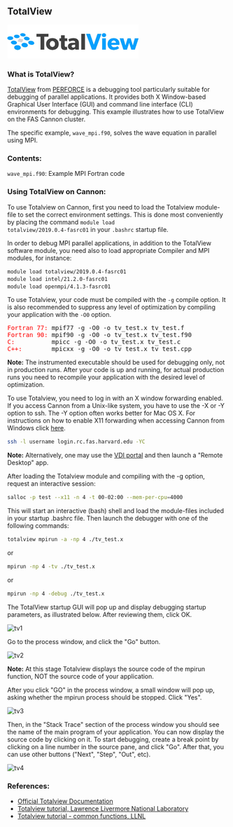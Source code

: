 ## TotalView

<img src="figures/totalview-logo.jpeg" alt="TotalView-logo" width="300"/>

### What is TotalView?

[TotalView](https://totalview.io/) from [PERFORCE](https://www.perforce.com/) is a debugging tool particularly suitable for debugging of parallel applications. It provides both X Window-based Graphical User Interface (GUI) and command line interface (CLI) environments for debugging. This example illustrates how to use TotalView on the FAS Cannon cluster.

The specific example, <code>wave_mpi.f90</code>, solves the wave equation in parallel using MPI.

### Contents:

<code>wave_mpi.f90</code>: Example MPI Fortran code
                       
### Using TotalView on Cannon:

To use Totalview on Cannon, first you need to load the Totalview module-file to set the correct environment settings. This is done most conveniently by placing the command <code>module load totalview/2019.0.4-fasrc01</code> in your <code>.bashrc</code> startup file.

In order to debug MPI parallel applications, in addition to the TotalView software module, you need also to load appropriate Compiler and MPI modules, for instance:

```bash
module load totalview/2019.0.4-fasrc01
module load intel/21.2.0-fasrc01
module load openmpi/4.1.3-fasrc01
```

To use Totalview, your code must be compiled with the <code>-g</code> compile option. It is also recommended to suppress any level of optimization by compiling your application with the <code>-O0</code> option.

<pre>
<font style="color:red">Fortran 77:</font> mpif77 -g -O0 -o tv_test.x tv_test.f
<font style="color:red">Fortran 90:</font> mpif90 -g -O0 -o tv_test.x tv_test.f90
<font style="color:red">C:</font>          mpicc -g -O0 -o tv_test.x tv_test.c
<font style="color:red">C++:</font>        mpicxx -g -O0 -o tv_test.x tv_test.cpp
</pre>

**Note:** The instrumented executable should be used for debugging only, not in production runs. After your code is up and running, for actual production runs you need to recompile your application with the desired level of optimization.

To use Totalview, you need to log in with an X window forwarding enabled. If you access Cannon from a Unix-like system, you have to use the -X or -Y option to ssh. The -Y option often works better for Mac OS X. For instructions on how to enable X11 forwarding when accessing Cannon from Windows click [here](https://docs.rc.fas.harvard.edu/kb/x11-forwarding/).

```bash
ssh -l username login.rc.fas.harvard.edu -YC
```

**Note:** Alternatively, one may use the [VDI portal](https://vdi.rc.fas.harvard.edu/pun/sys/dashboard/batch_connect/sessions) and then launch a "Remote Desktop" app.  

After loading the Totalview module and compiling with the -g option, request an interactive session:

```bash
salloc -p test --x11 -n 4 -t 00-02:00 --mem-per-cpu=4000
```
This will start an interactive (bash) shell and load the module-files included in your startup .bashrc file. Then launch the debugger with one of the following commands:

```bash
totalview mpirun -a -np 4 ./tv_test.x
```

or

```bash
mpirun -np 4 -tv ./tv_test.x
```

or

```bash
mpirun -np 4 -debug ./tv_test.x
```

The TotalView startup GUI will pop up and display debugging startup parameters, as illustrated below. After reviewing them, click OK.

![tv1](figures/tv1.png)

Go to the process window, and click the "Go" button.

![tv2](figures/tv2.png)

**Note:** At this stage Totalview displays the source code of the mpirun function, NOT the source code of your application.

After you click "GO" in the process window, a small window will pop up, asking whether the mpirun process should be stopped. Click "Yes".

![tv3](figures/tv3.png)

Then, in the "Stack Trace" section of the process window you should see the name of the main program of your application. You can now display the source code by clicking on it. To start debugging, create a break point by clicking on a line number in the source pane, and click "Go". After that, you can use other buttons ("Next", "Step", "Out", etc).

![tv4](figures/tv4.png)

### References:

* [Official Totalview Documentation](https://help.totalview.io/current/HTML/index.html)
* [Totalview tutorial, Lawrence Livermore National Laboratory](https://hpc.llnl.gov/documentation/tutorials/totalview-tutorial)
* [Totalview tutorial - common functions, LLNL](https://hpc.llnl.gov/documentation/tutorials/totalview-part-2-common-functions)
